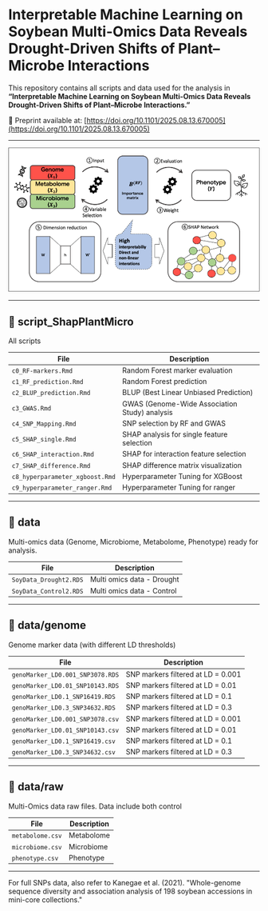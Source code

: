 # Interpretable Machine Learning on Soybean Multi-Omics Data Reveals Drought-Driven Shifts of Plant–Microbe Interactions

This repository contains all scripts and data used for the analysis in **“Interpretable Machine Learning on Soybean Multi-Omics Data Reveals Drought-Driven Shifts of Plant–Microbe Interactions.”**


📄 Preprint available at: [https://doi.org/10.1101/2025.08.13.670005](https://doi.org/10.1101/2025.08.13.670005)


---

<img src="abstract.png" width="1000">

---

## 📂 script_ShapPlantMicro
All scripts 

| File | Description |
|------|--------------|
| `c0_RF-markers.Rmd` | Random Forest marker evaluation |
| `c1_RF_prediction.Rmd` | Random Forest prediction |
| `c2_BLUP_prediction.Rmd` | BLUP (Best Linear Unbiased Prediction) |
| `c3_GWAS.Rmd` | GWAS (Genome-Wide Association Study) analysis |
| `c4_SNP_Mapping.Rmd` | SNP selection by RF and GWAS |
| `c5_SHAP_single.Rmd` | SHAP analysis for single feature selection |
| `c6_SHAP_interaction.Rmd` | SHAP for interaction feature selection |
| `c7_SHAP_difference.Rmd` | SHAP difference matrix visualization |
| `c8_hyperparameter_xgboost.Rmd` | Hyperparameter Tuning for XGBoost |
| `c9_hyperparameter_ranger.Rmd` | Hyperparameter Tuning for ranger |

---

## 📂 data 
Multi-omics data (Genome, Microbiome, Metabolome, Phenotype) ready for analysis.

| File | Description |
|------|--------------|
| `SoyData_Drought2.RDS` | Multi omics data - Drought |
| `SoyData_Control2.RDS` | Multi omics data - Control |

---

## 📂 data/genome
Genome marker data (with different LD thresholds)

| File | Description |
|------|--------------|
| `genoMarker_LD0.001_SNP3078.RDS`  | SNP markers filtered at LD = 0.001 |
| `genoMarker_LD0.01_SNP10143.RDS`  | SNP markers filtered at LD = 0.01  |
| `genoMarker_LD0.1_SNP16419.RDS`   | SNP markers filtered at LD = 0.1   |
| `genoMarker_LD0.3_SNP34632.RDS`   | SNP markers filtered at LD = 0.3   |
| `genoMarker_LD0.001_SNP3078.csv`  | SNP markers filtered at LD = 0.001 |
| `genoMarker_LD0.01_SNP10143.csv`  | SNP markers filtered at LD = 0.01  |
| `genoMarker_LD0.1_SNP16419.csv`   | SNP markers filtered at LD = 0.1   |
| `genoMarker_LD0.3_SNP34632.csv`   | SNP markers filtered at LD = 0.3   |
---



## 📂 data/raw
Multi-Omics data raw files. Data include both control 

| File | Description |
|------|--------------|
| `metabolome.csv`   | Metabolome |
| `microbiome.csv` | Microbiome |
| `phenotype.csv` | Phenotype |
---



For full SNPs data, also refer to Kanegae et al. (2021). "Whole-genome sequence diversity and association analysis of 198 soybean accessions in mini-core collections."


